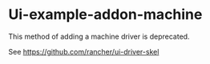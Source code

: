 # Ui-example-addon-machine

This method of adding a machine driver is deprecated.

See https://github.com/rancher/ui-driver-skel
